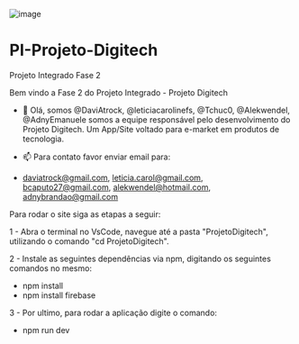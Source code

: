 ![image](https://github.com/DaviAtrock/PI-Projeto-Digitech/assets/103908152/84599a5a-e615-44ca-8908-f38e55743c87)

# PI-Projeto-Digitech
Projeto Integrado Fase 2

Bem vindo a Fase 2 do Projeto Integrado - Projeto Digitech

- 👋 Olá, somos @DaviAtrock, @leticiacarolinefs, @Tchuc0, @Alekwendel, @AdnyEmanuele somos a equipe responsável pelo desenvolvimento do Projeto Digitech.
Um App/Site voltado para e-market em produtos de tecnologia.

- 📫 Para contato favor enviar email para:
- daviatrock@gmail.com,
leticia.carol@gmail.com,
bcaputo27@gmail.com,
alekwendel@hotmail.com,
adnybrandao@gmail.com

Para rodar o site siga as etapas a seguir:

1 - Abra o terminal no VsCode, navegue até a pasta "ProjetoDigitech", utilizando o comando "cd ProjetoDigitech".

2 - Instale as seguintes dependências via npm, digitando os seguintes comandos no mesmo:

- npm install
- npm install firebase

3 - Por ultimo, para rodar a aplicação digite o comando:

- npm run dev
